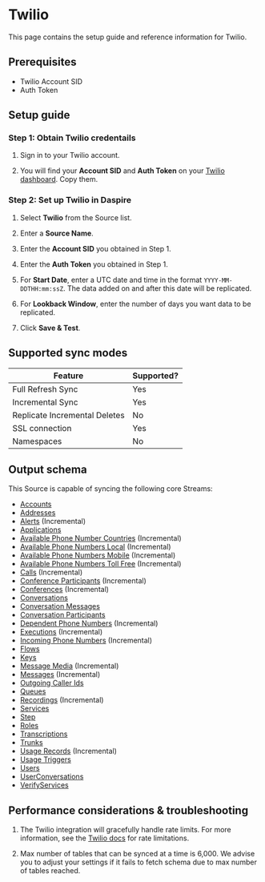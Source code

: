 # Twilio

This page contains the setup guide and reference information for Twilio.

## Prerequisites

* Twilio Account SID
* Auth Token

## Setup guide

### Step 1: Obtain Twilio credentails

1. Sign in to your Twilio account.

2. You will find your **Account SID** and **Auth Token** on your [Twilio dashboard](https://www.twilio.com/user/account). Copy them.

### Step 2: Set up Twilio in Daspire

1. Select **Twilio** from the Source list.

2. Enter a **Source Name**.

3. Enter the **Account SID** you obtained in Step 1.

4. Enter the **Auth Token** you obtained in Step 1.

5. For **Start Date**, enter a UTC date and time in the format `YYYY-MM-DDTHH:mm:ssZ`. The data added on and after this date will be replicated.

6. For **Lookback Window**, enter the number of days you want data to be replicated.

7. Click **Save & Test**.

## Supported sync modes

| Feature | Supported? |
| --- | --- |
| Full Refresh Sync | Yes |
| Incremental Sync | Yes |
| Replicate Incremental Deletes | No |
| SSL connection | Yes |
| Namespaces | No |

## Output schema

This Source is capable of syncing the following core Streams:

* [Accounts](https://www.twilio.com/docs/usage/api/account#read-multiple-account-resources)
* [Addresses](https://www.twilio.com/docs/usage/api/address#read-multiple-address-resources)
* [Alerts](https://www.twilio.com/docs/usage/monitor-alert#read-multiple-alert-resources) (Incremental)
* [Applications](https://www.twilio.com/docs/usage/api/applications#read-multiple-application-resources)
* [Available Phone Number Countries](https://www.twilio.com/docs/phone-numbers/api/availablephonenumber-resource#read-a-list-of-countries) (Incremental)
* [Available Phone Numbers Local](https://www.twilio.com/docs/phone-numbers/api/availablephonenumberlocal-resource#read-multiple-availablephonenumberlocal-resources) (Incremental)
* [Available Phone Numbers Mobile](https://www.twilio.com/docs/phone-numbers/api/availablephonenumber-mobile-resource#read-multiple-availablephonenumbermobile-resources) (Incremental)
* [Available Phone Numbers Toll Free](https://www.twilio.com/docs/phone-numbers/api/availablephonenumber-tollfree-resource#read-multiple-availablephonenumbertollfree-resources) (Incremental)
* [Calls](https://www.twilio.com/docs/voice/api/call-resource#create-a-call-resource) (Incremental)
* [Conference Participants](https://www.twilio.com/docs/voice/api/conference-participant-resource#read-multiple-participant-resources) (Incremental)
* [Conferences](https://www.twilio.com/docs/voice/api/conference-resource#read-multiple-conference-resources) (Incremental)
* [Conversations](https://www.twilio.com/docs/conversations/api/conversation-resource#read-multiple-conversation-resources)
* [Conversation Messages](https://www.twilio.com/docs/conversations/api/conversation-message-resource#list-all-conversation-messages)
* [Conversation Participants](https://www.twilio.com/docs/conversations/api/conversation-participant-resource)
* [Dependent Phone Numbers](https://www.twilio.com/docs/usage/api/address?code-sample=code-list-dependent-pns-subresources&code-language=curl&code-sdk-version=json#instance-subresources) (Incremental)
* [Executions](https://www.twilio.com/docs/phone-numbers/api/incomingphonenumber-resource#read-multiple-incomingphonenumber-resources) (Incremental)
* [Incoming Phone Numbers](https://www.twilio.com/docs/phone-numbers/api/incomingphonenumber-resource#read-multiple-incomingphonenumber-resources) (Incremental)
* [Flows](https://www.twilio.com/docs/studio/rest-api/flow#read-a-list-of-flows)
* [Keys](https://www.twilio.com/docs/usage/api/keys#read-a-key-resource)
* [Message Media](https://www.twilio.com/docs/sms/api/media-resource#read-multiple-media-resources) (Incremental)
* [Messages](https://www.twilio.com/docs/sms/api/message-resource#read-multiple-message-resources) (Incremental)
* [Outgoing Caller Ids](https://www.twilio.com/docs/voice/api/outgoing-caller-ids#outgoingcallerids-list-resource)
* [Queues](https://www.twilio.com/docs/voice/api/queue-resource#read-multiple-queue-resources)
* [Recordings](https://www.twilio.com/docs/voice/api/recording#read-multiple-recording-resources) (Incremental)
* [Services](https://www.twilio.com/docs/chat/rest/service-resource#read-multiple-service-resources)
* [Step](https://www.twilio.com/docs/studio/rest-api/v2/step#read-a-list-of-step-resources)
* [Roles](https://www.twilio.com/docs/chat/rest/role-resource#read-multiple-role-resources)
* [Transcriptions](https://www.twilio.com/docs/voice/api/recording-transcription?code-sample=code-read-list-all-transcriptions&code-language=curl&code-sdk-version=json#read-multiple-transcription-resources)
* [Trunks](https://www.twilio.com/docs/sip-trunking/api/trunk-resource#trunk-properties)
* [Usage Records](https://www.twilio.com/docs/usage/api/usage-record#read-multiple-usagerecord-resources) (Incremental)
* [Usage Triggers](https://www.twilio.com/docs/usage/api/usage-trigger#read-multiple-usagetrigger-resources)
* [Users](https://www.twilio.com/docs/conversations/api/user-resource)
* [UserConversations](https://www.twilio.com/docs/conversations/api/user-conversation-resource#list-all-of-a-users-conversations)
* [VerifyServices](https://www.twilio.com/docs/verify/api/service#maincontent)

## Performance considerations & troubleshooting

1. The Twilio integration will gracefully handle rate limits. For more information, see the [Twilio docs](https://support.twilio.com/hc/en-us/articles/360044308153-Twilio-API-response-Error-429-Too-Many-Requests-) for rate limitations.

2. Max number of tables that can be synced at a time is 6,000. We advise you to adjust your settings if it fails to fetch schema due to max number of tables reached.

